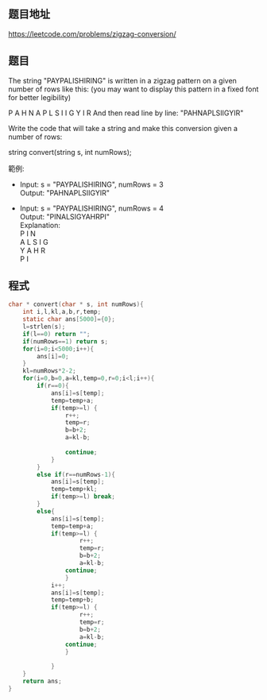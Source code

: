 ## 题目地址

https://leetcode.com/problems/zigzag-conversion/

## 题目

The string "PAYPALISHIRING" is written in a zigzag pattern on a given number of rows like this: (you may want to display this pattern in a fixed font for better legibility)

P   A   H   N
A P L S I I G
Y   I   R
And then read line by line: "PAHNAPLSIIGYIR"

Write the code that will take a string and make this conversion given a number of rows:

string convert(string s, int numRows);

範例:

* Input: s = "PAYPALISHIRING", numRows = 3     
  Output: "PAHNAPLSIIGYIR"     

* Input: s = "PAYPALISHIRING", numRows = 4       
  Output: "PINALSIGYAHRPI"     
  Explanation:    
  P     I    N     
  A   L S  I G     
  Y A   H R     
  P     I       

## 程式
```c
char * convert(char * s, int numRows){
    int i,l,kl,a,b,r,temp;
    static char ans[5000]={0};
    l=strlen(s);
    if(l==0) return "";
    if(numRows==1) return s;
    for(i=0;i<5000;i++){
        ans[i]=0;
    }
    kl=numRows*2-2;
    for(i=0,b=0,a=kl,temp=0,r=0;i<l;i++){
        if(r==0){
            ans[i]=s[temp];
            temp=temp+a;
            if(temp>=l) {
                r++;
                temp=r;
                b=b+2;
                a=kl-b;
           
                continue;
            }
        }
        else if(r==numRows-1){
            ans[i]=s[temp];
            temp=temp+kl;
            if(temp>=l) break;
        } 
        else{
            ans[i]=s[temp];
            temp=temp+a;
            if(temp>=l) {
                    r++;
                    temp=r;
                    b=b+2;
                    a=kl-b;
                continue;
                }
            i++;
            ans[i]=s[temp];
            temp=temp+b;
            if(temp>=l) {
                    r++;
                    temp=r;
                    b=b+2;
                    a=kl-b;
                continue;
                }
           
            }
    }
    return ans;
}
```

